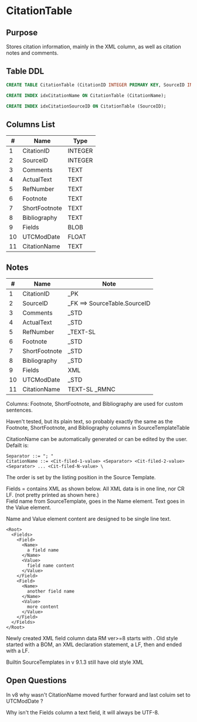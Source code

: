 # CitationTable

## Purpose

Stores citation information, mainly in the XML column, as well as citation notes and comments.

## Table DDL

``` SQL
CREATE TABLE CitationTable (CitationID INTEGER PRIMARY KEY, SourceID INTEGER, Comments TEXT, ActualText TEXT, RefNumber TEXT, Footnote TEXT, ShortFootnote TEXT, Bibliography TEXT, Fields BLOB, UTCModDate FLOAT, CitationName TEXT COLLATE RMNOCASE );

CREATE INDEX idxCitationName ON CitationTable (CitationName);

CREATE INDEX idxCitationSourceID ON CitationTable (SourceID);
```

## Columns List

| #   | Name          | Type    |
| --- | ------------- | ------- |
| 1   | CitationID    | INTEGER |
| 2   | SourceID      | INTEGER |
| 3   | Comments      | TEXT    |
| 4   | ActualText    | TEXT    |
| 5   | RefNumber     | TEXT    |
| 6   | Footnote      | TEXT    |
| 7   | ShortFootnote | TEXT    |
| 8   | Bibliography  | TEXT    |
| 9   | Fields        | BLOB    |
| 10  | UTCModDate    | FLOAT   |
| 11  | CitationName  | TEXT    |

## Notes

| #   | Name          | Note                         |
| --- | ------------- | ---------------------------- |
| 1   | CitationID    | _PK                          |
| 2   | SourceID      | _FK ==> SourceTable.SourceID |
| 3   | Comments      | _STD                         |
| 4   | ActualText    | _STD                         |
| 5   | RefNumber     | _TEXT-SL                     |
| 6   | Footnote      | _STD                         |
| 7   | ShortFootnote | _STD                         |
| 8   | Bibliography  | _STD                         |
| 9   | Fields        |  XML                         |
| 10  | UTCModDate    | _STD                         |
| 11  | CitationName  | TEXT-SL  _RMNC               |


Columns: Footnote, ShortFootnote, and Bibliography are used for custom sentences.

Haven't tested, but its plain text, so probably exactly the same as the Footnote, ShortFootnote, and Bibliography columns in SourceTemplateTable

CitationName can be automatically generated or can be edited by the user.
Defailt is:
```
Separator ::= "; "
CitationName ::= <Cit-filed-1-value> <Separator> <Cit-filed-2-value> <Separator> ... <Cit-filed-N-value> \
```
The order is set by the listing position in the Source Template.

Fields = contains XML as shown below. All XML data is in one line, nor CR LF. (not pretty printed as shown here.)\
Field name from SourceTemplate, goes in the Name element.
Text goes in the Value element. 

Name and Value element content are designed to be single line text.

```
<Root>
  <Fields>
    <Field>
      <Name>
        a field name
      </Name>
      <Value>
        field name content
      </Value>
    </Field>
    <Field>
      <Name>
        another field name
      </Name>
      <Value>
        more content
      </Value>
    </Field>
  </Fields>
</Root>
```
Newly created XML field column data RM ver>=8 starts with <Root>.
Old style started with a BOM, an XML declaration statement, a LF, then <Root> and ended with a LF.

Builtin SourceTemplates in v 9.1.3 still have old style XML

 ## Open Questions

 In v8 why wasn't CitationName moved further forward and last coluim set to UTCModDate ?

 Why isn't the Fields column a text field, it will always be UTF-8. 
 